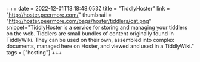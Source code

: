 +++
date = 2022-12-01T13:18:48.053Z
title = "TiddlyHoster"
link = "http://hoster.peermore.com/"
thumbnail = "http://hoster.peermore.com/bags/hoster/tiddlers/cat.png"
snippet="TiddlyHoster is a service for storing and managing your tiddlers on the web. Tiddlers are small bundles of content originally found in TiddlyWiki. They can be used on their own, assembled into complex documents, managed here on Hoster, and viewed and used in a TiddlyWiki."
tags = ["hosting"]
+++
